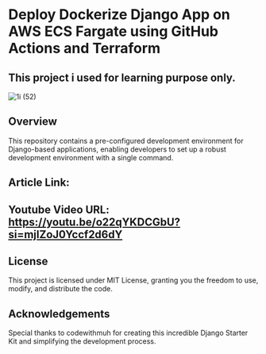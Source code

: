 # Deploy Dockerize Django App on AWS ECS Fargate using GitHub Actions and Terraform


## This project i used for learning purpose only.

![1i (52)](https://github.com/codewithmuh/django-aws-ecs-terraform/assets/51082957/c8adc871-cb40-4dfe-bf76-d8c732290b12)



## Overview

This repository contains a pre-configured development environment for Django-based applications, enabling developers to set up a robust development environment with a single command.

## Article Link: 

## Youtube Video URL: https://youtu.be/o22qYKDCGbU?si=mjIZoJ0Yccf2d6dY

   
## License
This project is licensed under MIT License, granting you the freedom to use, modify, and distribute the code.

## Acknowledgements
Special thanks to codewithmuh for creating this incredible Django Starter Kit and simplifying the development process.


